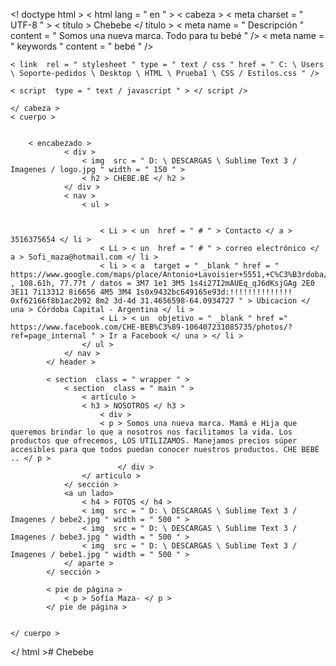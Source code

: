 
<! doctype html >
< html  lang = " en " >
< cabeza >
	< meta  charset = " UTF-8 " >
	< título > Chebebe </ título >
	< meta  name = " Descripción " content = " Somos una nueva marca. Todo para tu bebé " />
	< meta  name = " keywords " content = " bebé " />

	< link  rel = " stylesheet " type = " text / css " href = " C: \ Users \ Soporte-pedidos \ Desktop \ HTML \ Prueba1 \ CSS / Estilos.css " />
	
	< script  type = " text / javascript " > </ script />

	</ cabeza >
	< cuerpo >
		
		
		< encabezado >
				< div >
					< img  src = " D: \ DESCARGAS \ Sublime Text 3 / Imagenes / logo.jpg " width = " 150 " > 
					< h2 > CHEBE.BÉ </ h2 >
				</ div >
				< nav >
					< ul >

						
						< Li > < un  href = " # " > Contacto </ a > 3516375654 </ li >
						< Li > < un  href = " # " > correo electrónico </ a > Sofi_maza@hotmail.com </ li >
					    < li > < a  target = " _blank " href = " https://www.google.com/maps/place/Antonio+Lavoisier+5551,+C%C3%B3rdoba/@-31.465727,-64.0934685,3a,75y , 108.61h, 77.77t / datos = 3M7 1e1 3M5 1s4i27I2mAUEq_qJ6dKsjGAg 2E0 3E11 7i13312 8i6656 4M5 3M4 1s0x9432bc649165e93d:!!!!!!!!!!!!!! 0xf62166f8b1ac2b92 8m2 3d-4d 31.4656598-64.0934727 " > Ubicacion </ una > Córdoba Capital - Argentina </ li >
					    < Li > < un  objetivo = " _blank " href =" https://www.facebook.com/CHE-BEB%C3%89-106407231085735/photos/?ref=page_internal " > Ir a Facebook </ una > </ li >
					</ ul >
				</ nav >
			</ header >

			< section  class = " wrapper " > 
				< section  class = " main " >
					< artículo >
					< h3 > NOSOTROS </ h3 >
						< div >
						< p > Somos una nueva marca. Mamá e Hija que queremos brindar lo que a nosotros nos facilitamos la vida. Los productos que ofrecemos, LOS UTILIZAMOS. Manejamos precios súper accesibles para que todos puedan conocer nuestros productos. CHE BEBÉ .. </ p >
							</ div >
					</ articulo >
				</ sección >
				<a un lado>
					< h4 > FOTOS </ h4 >
					< img  src = " D: \ DESCARGAS \ Sublime Text 3 / Imagenes / bebe2.jpg " width = " 500 " >
					< img  src = " D: \ DESCARGAS \ Sublime Text 3 / Imagenes / bebe3.jpg " width = " 500 " >
					< img  src = " D: \ DESCARGAS \ Sublime Text 3 / Imagenes / bebe1.jpg " width = " 500 " >
				</ aparte >
			</ sección > 

			< pie de página >
				< p > Sofía Maza- </ p >
			</ pie de página >


	</ cuerpo >
</ html ># Chebebe
